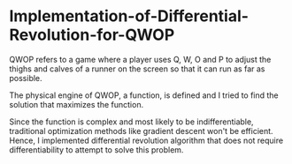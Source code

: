 # Implementation-of-Differential-Revolution-for-QWOP

QWOP refers to a game where a player uses Q, W, O and P to adjust the thighs and calves of a runner on the screen so that it can run as far as possible.

The physical engine of QWOP, a function, is defined and I tried to find the solution that maximizes the function.

Since the function is complex and most likely to be indifferentiable, traditional optimization methods like gradient descent won't be efficient. Hence, I implemented differential revolution algorithm that does not require differentiability to attempt to solve this problem.
